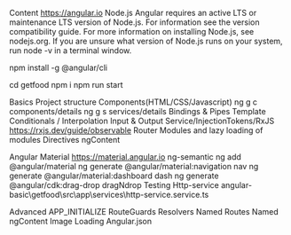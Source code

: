 Content
https://angular.io
Node.js	Angular requires an active LTS or maintenance LTS version of Node.js.
For information see the version compatibility guide.
For more information on installing Node.js, see nodejs.org. If you are unsure what version of Node.js runs on your system, run node -v in a terminal window.

npm install -g @angular/cli

cd getfood
npm i
npm run start


Basics
Project structure
Components(HTML/CSS/Javascript)
ng g c components/details
ng g s services/details
Bindings & Pipes
Template Conditionals / Interpolation
Input & Output
Service/InjectionTokens/RxJS
https://rxjs.dev/guide/observable
Router
Modules and lazy loading of modules
Directives
ngContent

Angular Material
https://material.angular.io
ng-semantic
ng add @angular/material
ng generate @angular/material:navigation nav
ng generate @angular/material:dashboard dash
ng generate @angular/cdk:drag-drop dragNdrop
Testing
Http-service
angular-basic\getfood\src\app\services\http-service.service.ts


Advanced
APP_INITIALIZE
RouteGuards
Resolvers
Named Routes
Named ngContent
Image Loading
Angular.json